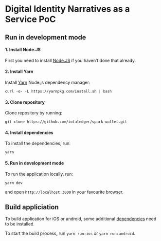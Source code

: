 # Digital Identity Narratives as a Service PoC

## Run in development mode

#### 1. Install Node.JS

First you need to install [Node.JS](https://nodejs.org) if you haven’t done that already.

#### 2. Install Yarn

Install [Yarn](https://yarnpkg.com/) Node.js dependency manager:

```
curl -o- -L https://yarnpkg.com/install.sh | bash
```

#### 3. Clone repository

Clone repository by running:

```
git clone https://github.com/iotaledger/spark-wallet.git
```

#### 4. Install dependencies

To install the dependencies, run:

```
yarn
```

#### 5. Run in development mode

To run the application locally, run:

```
yarn dev
```

and open `http://localhost:3000` in your favourite browser.

## Build appliciation

To build application for iOS or android, some additional [dependencies](https://capacitor.ionicframework.com/docs/getting-started/dependencies) need to be installed. 

To start the build process, run `yarn run:ios` or `yarn run:android`.
